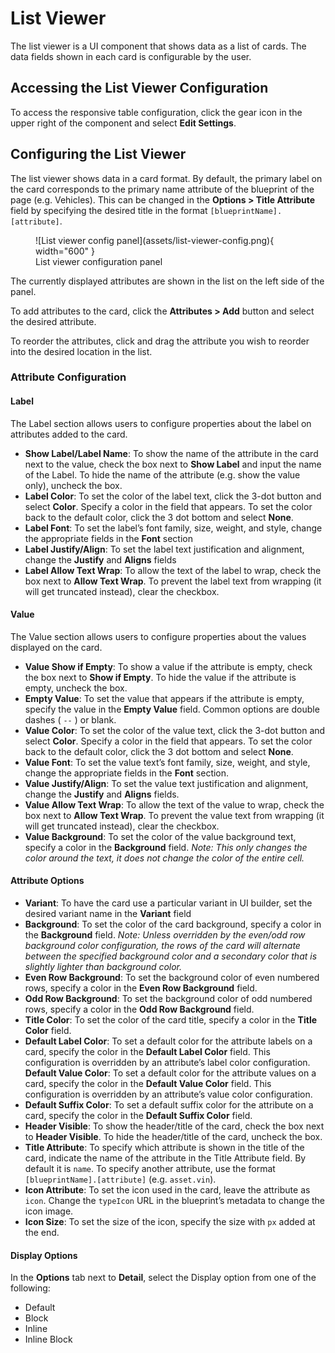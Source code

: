 # List Viewer

The list viewer is a UI component that shows data as a list of cards. The data fields shown in each card is configurable by the user.

## Accessing the List Viewer Configuration ##

To access the responsive table configuration, click the gear icon in the upper right of the component and select **Edit Settings**.

## Configuring the List Viewer

The list viewer shows data in a card format. By default, the primary label on the card corresponds to the primary name attribute of the blueprint of the page (e.g. Vehicles). This can be changed in the **Options > Title Attribute** field by specifying the desired title in the format `[blueprintName].[attribute]`.

<figure markdown>
![List viewer config panel](assets/list-viewer-config.png){ width="600" }
  <figcaption>List viewer configuration panel</figcaption>
</figure>

The currently displayed attributes are shown in the list on the left side of the panel.

To add attributes to the card, click the **Attributes > Add** button and select the desired attribute. 

To reorder the attributes, click and drag the attribute you wish to reorder into the desired location in the list.

### Attribute Configuration

#### Label

The Label section allows users to configure properties about the label on attributes added to the card.

* **Show Label/Label Name**: To show the name of the attribute in the card next to the value, check the box next to **Show Label** and input the name of the Label. To hide the name of the attribute (e.g. show the value only), uncheck the box.
* **Label Color**: To set the color of the label text, click the 3-dot button and select **Color**. Specify a color in the field that appears. To set the color back to the default color, click the 3 dot bottom and select **None**.
* **Label Font**: To set the label’s font family, size, weight, and style, change the appropriate fields in the **Font** section
* **Label Justify/Align**: To set the label text justification and alignment, change the **Justify** and **Aligns** fields
* **Label Allow Text Wrap**: To allow the text of the label to wrap, check the box next to **Allow Text Wrap**. To prevent the label text from wrapping (it will get truncated instead), clear the checkbox.

#### Value

The Value section allows users to configure properties about the values displayed on the card.

* **Value Show if Empty**: To show a value if the attribute is empty, check the box next to **Show if Empty**. To hide the value if the attribute is empty, uncheck the box.
* **Empty Value**: To set the value that appears if the attribute is empty, specify the value in the **Empty Value** field. Common options are double dashes ( `--` ) or blank.
* **Value Color**: To set the color of the value text, click the 3-dot button and select **Color**. Specify a color in the field that appears. To set the color back to the default color, click the 3 dot bottom and select **None**.
* **Value Font**: To set the value text’s font family, size, weight, and style, change the appropriate fields in the **Font** section.
* **Value Justify/Align**: To set the value text justification and alignment, change the **Justify** and **Aligns** fields.
* **Value Allow Text Wrap**: To allow the text of the value to wrap, check the box next to **Allow Text Wrap**. To prevent the value text from wrapping (it will get truncated instead), clear the checkbox.
* **Value Background**: To set the color of the value background text, specify a color in the **Background** field. *Note: This only changes the color around the text, it does not change the color of the entire cell.*

#### Attribute Options

* **Variant**: To have the card use a particular variant in UI builder, set the desired variant name in the **Variant** field
* **Background**: To set the color of the card background, specify a color in the **Background** field. *Note: Unless overridden by the even/odd row background color configuration, the rows of the card will alternate between the specified background color and a secondary color that is slightly lighter than background color.*
* **Even Row Background**: To set the background color of even numbered rows, specify a color in the **Even Row Background** field.
* **Odd Row Background**: To set the background color of odd numbered rows, specify a color in the **Odd Row Background** field.
* **Title Color**: To set the color of the card title, specify a color in the **Title Color** field.
* **Default Label Color**: To set a default color for the attribute labels on a card, specify the color in the **Default Label Color** field. This configuration is overridden by an attribute’s label color configuration.
**Default Value Color**: To set a default color for the attribute values on a card, specify the color in the **Default Value Color** field. This configuration is overridden by an attribute’s value color configuration.
* **Default Suffix Color**: To set a default suffix color for the attribute on a card, specify the color in the **Default Suffix Color** field.
* **Header Visible**: To show the header/title of the card, check the box next to **Header Visible**. To hide the header/title of the card, uncheck the box.
* **Title Attribute**: To specify which attribute is shown in the title of the card, indicate the name of the attribute in the Title Attribute field. By default it is `name`. To specify another attribute, use the format `[blueprintName].[attribute]` (e.g. `asset.vin`).
* **Icon Attribute**: To set the icon used in the card, leave the attribute as `icon`. Change the `typeIcon` URL in the blueprint’s metadata to change the icon image.
* **Icon Size**: To set the size of the icon, specify the size with `px` added at the end.

#### Display Options 

In the **Options** tab next to **Detail**, select the Display option from one of the following:

* Default
* Block
* Inline
* Inline Block

